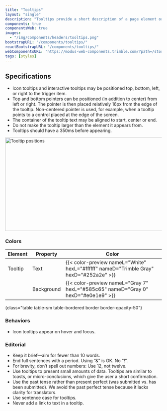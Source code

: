 ```yaml
---
title: "Tooltips"
layout: "single"
description: "Tooltips provide a short description of a page element or control."
components: true
componentsWeb: true
images:
  - "/img/components/headers/tooltips.png"
bootstrapURL: "/components/tooltips/"
reactBootstrapURL: "/components/tooltips/"
webComponentsURL: "https://modus-web-components.trimble.com/?path=/story/components-tooltip--default"
tags: [styles]
---
```


## Specifications

- Icon tooltips and interactive tooltips may be positioned top, bottom, left, or right to the trigger item.
- Top and bottom pointers can be positioned (in addition to center) from left or right. The pointer is then placed relatively 16px from the edge of the tooltip. Non-centered pointer is used, for example, when a tooltip points to a control placed at the edge of the screen.
- The container of the tooltip text may be aligned to start, center or end.
- Do not make the tooltip larger than the element it appears from.
- Tooltips should have a 350ms before appearing.

<img src="/img/components/tooltips-positions.svg" class="img-fluid" width="800" height="300" alt="Tooltip positions"/>
<style>
[data-bs-theme="dark"] img[src="/img/components/tooltips-positions.svg"] {
 content: url(/img/components/tooltips-positions-dark.svg);
}
</style>

### Colors

<!-- prettier-ignore-start -->
| Element | Property   | Color                                                                                  |
| ------- | ---------- | -------------------------------------------------------------------------------------- |
| Tooltip | Text       | {{< color-preview nameL="White" hexL="#ffffff" nameD="Trimble Gray" hexD="#252a2e" >}} |
|         | Background | {{< color-preview nameL="Gray 7" hexL="#585c65" nameD="Gray 0" hexD="#e0e1e9" >}}      |
{class="table table-sm table-bordered border border-opacity-50"}
<!-- prettier-ignore-end -->

### Behaviors

- Icon tooltips appear on hover and focus.

### Editorial

- Keep it brief—aim for fewer than 10 words.
- End full sentences with a period. Using “&” is OK. No “!”.
- For brevity, don’t spell out numbers: Use 12, not twelve.
- Use tooltips to present small amounts of data. Tooltips are similar to toasts, or micro-conclusions, which give the user a short confirmation.
- Use the past tense rather than present perfect (was submitted vs. has been submitted). We avoid the past perfect tense because it lacks clarity for translators.
- Use sentence case for tooltips.
- Never add a link to text in a tooltip.


